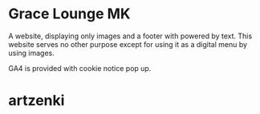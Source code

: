 # Grace Lounge MK

A website, displaying only images and a footer with powered by text. This website serves no other purpose except for using it as a digital menu by using images.

GA4 is provided with cookie notice pop up.

# artzenki
